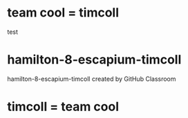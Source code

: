 
# team cool =  timcoll

test

# hamilton-8-escapium-timcoll

hamilton-8-escapium-timcoll created by GitHub Classroom

# timcoll = team cool

